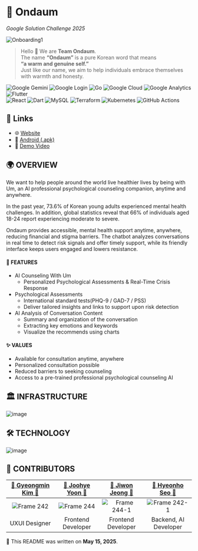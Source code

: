 # 🧸 Ondaum
*Google Solution Challenge 2025*

![Onboarding1](https://github.com/user-attachments/assets/dd7d7f9b-dc17-45a7-b09d-523d65b89d8f)


> Hello 👋 We are **Team Ondaum**.  
> The name **“Ondaum”** is a pure Korean word that means  
> **“a warm and genuine self.”**  
> Just like our name, we aim to help individuals embrace themselves with warmth and honesty.

![Google Gemini](https://img.shields.io/badge/google%20gemini-8E75B2?style=for-the-badge&logo=google%20gemini&logoColor=white)
![Google Login](https://img.shields.io/badge/google-4285F4?style=for-the-badge&logo=google&logoColor=white)
![Go](https://img.shields.io/badge/go-%2300ADD8.svg?style=for-the-badge&logo=go&logoColor=white)
![Google Cloud](https://img.shields.io/badge/GoogleCloud-%234285F4.svg?style=for-the-badge&logo=google-cloud&logoColor=white)
![Google Analytics](https://img.shields.io/badge/googleanalytics-%2302569B.svg?style=for-the-badge&logo=googleanalytics&logoColor=white)
![Flutter](https://img.shields.io/badge/Flutter-%2302569B.svg?style=for-the-badge&logo=Flutter&logoColor=white)
</br>
![React](https://img.shields.io/badge/react-%2320232a.svg?style=for-the-badge&logo=react&logoColor=%2361DAFB)
![Dart](https://img.shields.io/badge/dart-%230175C2.svg?style=for-the-badge&logo=dart&logoColor=white)
![MySQL](https://img.shields.io/badge/mysql-4479A1.svg?style=for-the-badge&logo=mysql&logoColor=white)
![Terraform](https://img.shields.io/badge/terraform-%235835CC.svg?style=for-the-badge&logo=terraform&logoColor=white)
![Kubernetes](https://img.shields.io/badge/kubernetes-%23326ce5.svg?style=for-the-badge&logo=kubernetes&logoColor=white)
![GitHub Actions](https://img.shields.io/badge/github%20actions-%232671E5.svg?style=for-the-badge&logo=githubactions&logoColor=white)

## 🔗 Links

- 🌐 [Website](https://ondaum.revimal.me/)
- 📱 [Android (.apk)](https://drive.google.com/file/d/1hfUUa8xL_KVhYdOc8I2o2o2bJ3Hq6W9J/view?usp=drive_link)
- 🎥 [Demo Video](https://youtu.be/YaSAixHbTTU)

## 🌍 OVERVIEW
We want to help people around the world live healthier lives by being with Um, an AI professional psychological counseling companion, anytime and anywhere.

In the past year, 73.6% of Korean young adults experienced mental health challenges. In addition, global statistics reveal that 66% of individuals aged 18-24 report experiencing moderate to severe.

Ondaum provides accessible, mental health support anytime, anywhere, reducing financial and stigma barriers. The chatbot analyzes conversations in real time to detect risk signals and offer timely support, while its friendly interface keeps users engaged and lowers resistance. 

#### 📱 FEATURES
- AI Counseling With Um
  - Personalized Psychological Assessments & Real-Time Crisis Response
- Psychological Assessments
  - International standard tests(PHQ-9 / GAD-7 / PSS)
  - Deliver tailored insights and links to support upon risk detection
- AI Analysis of Conversation Content
  - Summary and organization of the conversation
  - Extracting key emotions and keywords
  - Visualize the recommends using charts

#### ✨ VALUES
- Available for consultation anytime, anywhere
- Personalized consultation possible
- Reduced barriers to seeking counseling
- Access to a pre-trained professional psychological counseling AI

## 🏛️ INFRASTRUCTURE
![image](https://github.com/user-attachments/assets/ef8b6129-4314-41a2-ac0a-a9474319e216)

## 🛠️ TECHNOLOGY
![image](https://github.com/user-attachments/assets/f9654100-216b-4d6a-a11e-c020bee1d2ad)

## 👤 CONTRIBUTORS


|**[🧸 Gyeongmin Kim 🧸]()** |**[🧸 Joohye Yoon 🧸](https://github.com/yoonjoohye)**  |**[🧸 Jiwon Jeong 🧸](https://github.com/zziglet)**   |               **[🧸 Hyeonho Seo 🧸](https://github.com/Revimal)**               |
|:--------------------------------------------------------------------------:|:---------------------------------------------------------------------------:|:---------------------------------------------------------------------------:|:---------------------------------------------------------------------------:|
| ![Frame 242](https://github.com/user-attachments/assets/10fceef4-f0ea-4f28-baad-dc93746c9894)| ![Frame 244](https://github.com/user-attachments/assets/d048233d-9277-4460-b111-d261657a5ac0)|             ![Frame 244-1](https://github.com/user-attachments/assets/167a4c83-d870-479f-8343-c0bfb8a899e4)|         ![Frame 242-1](https://github.com/user-attachments/assets/0ad5b555-a12c-42f5-9a54-12e53a0653cc) |
| UXUI Designer | Frontend Developer |  Frontend Developer | Backend, AI Developer |

📅 This README was written on **May 15, 2025**.
